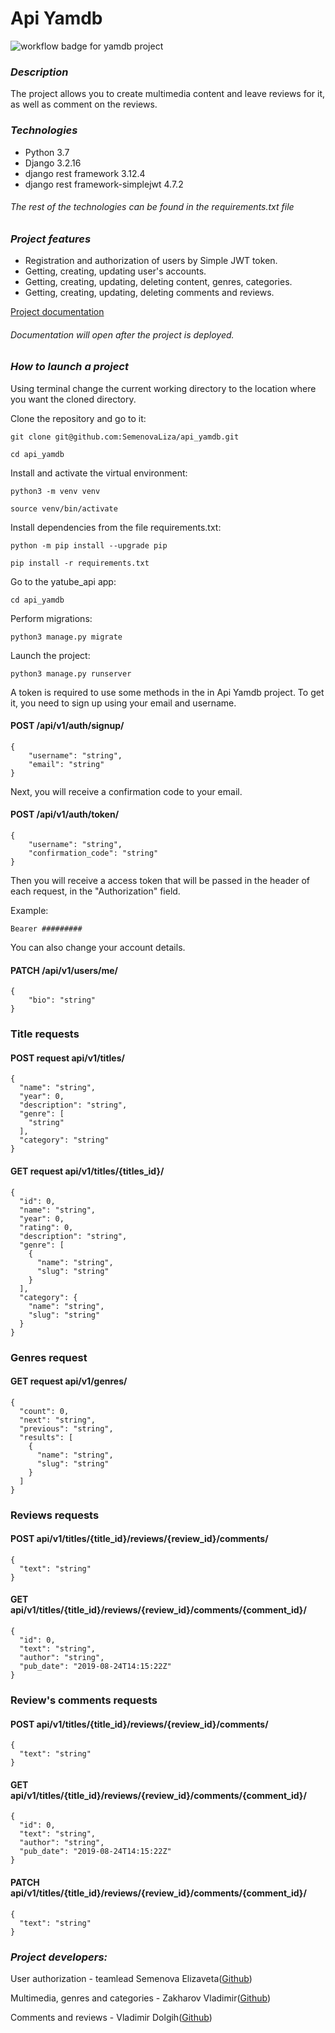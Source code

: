 # Api Yamdb
![workflow badge for yamdb project](https://github.com/github/docs/actions/workflows/main.yml/badge.svg)
### *Description*
The project allows you to create multimedia content and leave reviews for it, as well as comment on the reviews.

### *Technologies*
- Python 3.7
- Django 3.2.16
- django rest framework 3.12.4
- django rest framework-simplejwt 4.7.2
###### *The rest of the technologies can be found in the requirements.txt file*

### *Project features*
- Registration and authorization of users by Simple JWT token.
- Getting, creating, updating user's accounts.
- Getting, creating, updating, deleting content, genres, categories.
- Getting, creating, updating, deleting comments and reviews.

[Project documentation](http://127.0.0.1:8000/redoc/)
###### *Documentation will open after the project is deployed.*
### *How to launch a project*
Using terminal change the current working directory to the location where you want the cloned directory.

Clone the repository and go to it:
```
git clone git@github.com:SemenovaLiza/api_yamdb.git
```
```
cd api_yamdb
```
Install and activate the virtual environment:
```
python3 -m venv venv
```
```
source venv/bin/activate
```
Install dependencies from the file requirements.txt:
```
python -m pip install --upgrade pip
```
```
pip install -r requirements.txt
```
Go to the yatube_api app:
```
cd api_yamdb
```
Perform migrations:
```
python3 manage.py migrate
```
Launсh the project:
```
python3 manage.py runserver
```
A token is required to use some methods in the in Api Yamdb project. To get it, you need to sign up using your email and username.
#### POST /api/v1/auth/signup/
```
{
    "username": "string",
    "email": "string"
} 
```
Next, you will receive a confirmation code to your email.
#### POST /api/v1/auth/token/
```
{
    "username": "string",
    "confirmation_code": "string"
} 
```
Then you will receive a access token that will be passed in the header of each request, in the "Authorization" field. 

Example:
```
Bearer #########
```
You can also change your account details.
#### PATCH /api/v1/users/me/
```
{
    "bio": "string"
}
```
### Title requests
#### POST request api/v1/titles/
```
{
  "name": "string",
  "year": 0,
  "description": "string",
  "genre": [
    "string"
  ],
  "category": "string"
}
```
#### GET request api/v1/titles/{titles_id}/
```
{
  "id": 0,
  "name": "string",
  "year": 0,
  "rating": 0,
  "description": "string",
  "genre": [
    {
      "name": "string",
      "slug": "string"
    }
  ],
  "category": {
    "name": "string",
    "slug": "string"
  }
}
```
### Genres request
#### GET request api/v1/genres/
```
{
  "count": 0,
  "next": "string",
  "previous": "string",
  "results": [
    {
      "name": "string",
      "slug": "string"
    }
  ]
}
```
### Reviews requests
#### POST api/v1/titles/{title_id}/reviews/{review_id}/comments/
```
{
  "text": "string"
}
```
#### GET api/v1/titles/{title_id}/reviews/{review_id}/comments/{comment_id}/
```
{
  "id": 0,
  "text": "string",
  "author": "string",
  "pub_date": "2019-08-24T14:15:22Z"
}
```
### Review's comments requests
#### POST api/v1/titles/{title_id}/reviews/{review_id}/comments/
```
{
  "text": "string"
}
```
#### GET api/v1/titles/{title_id}/reviews/{review_id}/comments/{comment_id}/
```
{
  "id": 0,
  "text": "string",
  "author": "string",
  "pub_date": "2019-08-24T14:15:22Z"
}
```
#### PATCH api/v1/titles/{title_id}/reviews/{review_id}/comments/{comment_id}/
```
{
  "text": "string"
}
```
### *Project developers:*

User authorization - teamlead Semenova Elizaveta([Github](https://github.com/SemenovaLiza))

Multimedia, genres and categories - Zakharov Vladimir([Github](https://github.com/zakharovvladimir))

Comments and reviews - Vladimir Dolgih([Github](https://github.com/Waffe1n))
